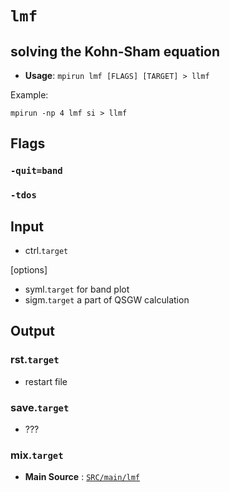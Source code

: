 # `lmf`

## solving the Kohn-Sham equation

- **Usage**: `mpirun lmf [FLAGS] [TARGET] > llmf`

Example:
```
mpirun -np 4 lmf si > llmf
```

## Flags
### `-quit=band`
### `-tdos`

## Input 

- ctrl.`target`

[options]
- syml.`target`
    for band plot
- sigm.`target`
    a part of QSGW calculation

## Output
### rst.`target`
- restart file

### save.`target`
- ???
### mix.`target`

- **Main Source** : [`SRC/main/lmf`](https://github.com/tkotani/ecalj)

